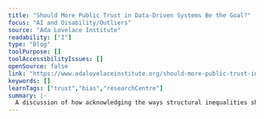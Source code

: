 ```yaml
---
title: "Should More Public Trust in Data-Driven Systems Be the Goal?"
focus: "AI and Disability/Outliers"
source: "Ada Lovelace Institute"
readability: ["I"]
type: "Blog"
toolPurpose: []
toolAccessibilityIssues: []
openSource: false
link: "https://www.adalovelaceinstitute.org/should-more-public-trust-in-data-driven-systems-be-the-goal/"
keywords: []
learnTags: ["trust","bias","researchCentre"]
summary: |-
  A discussion of how acknowledging the ways structural inequalities shape public trust, and distrust, in data-driven systems leads to a better understanding of the limits of that trust.
---
```


